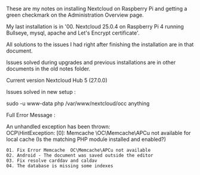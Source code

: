 These are my notes on installing Nextcloud on Raspberry Pi and getting a green checkmark on the Administration Overview page.

My last installation is in '00. Nextcloud 25.0.4 on Raspberry Pi 4 running Bullseye, mysql, apache and Let's Encrypt certificate'.

All solutions to the issues I had right after finishing the installation are in that document.

Issues solved during upgrades and previous installations are in other documents in the old notes folder.

Current version Nextcloud Hub 5 (27.0.0)

Issues solved in new setup :

sudo -u www-data php /var/www/nextcloud/occ anything

Full Error Message :

An unhandled exception has been thrown:<br>
OCP\HintException: [0]: Memcache \OC\Memcache\APCu not available for local cache (Is the matching PHP module installed and enabled?)

    01. Fix Error Memcache  OC\Memcache\APCu not available
    02. Android - The document was saved outside the editor
    03. Fix resolve carddav and caldav
    04. The database is missing some indexes


